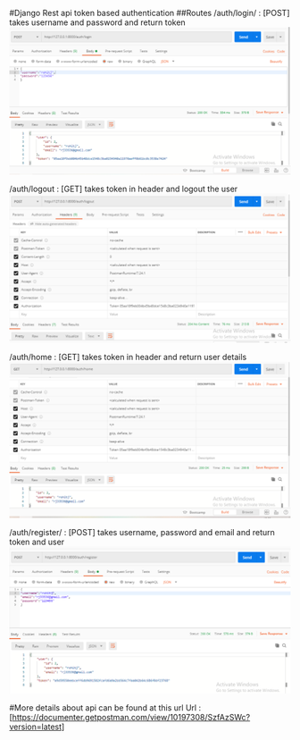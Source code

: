 #Django Rest api token based authentication
##Routes
/auth/login/ : [POST] takes username and password and return token
![alt text](/screenshots/login.png)

/auth/logout : [GET] takes token in header and logout the user
![alt text](/screenshots/logout.png)

/auth/home : [GET] takes token in header and return user details
![alt text](/screenshots/home.png)

/auth/register/ : [POST] takes username, password and email and return token and user
![alt text](/screenshots/register.png)

#More details about api can be found at this url
Url :[https://documenter.getpostman.com/view/10197308/SzfAzSWc?version=latest]